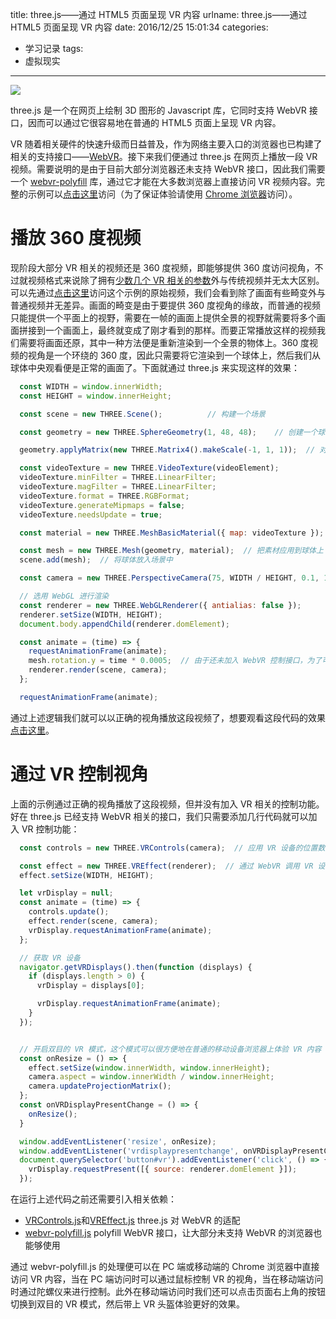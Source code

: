 title: three.js——通过 HTML5 页面呈现 VR 内容
urlname: three.js——通过 HTML5 页面呈现 VR 内容
date: 2016/12/25 15:01:34
categories:
- 学习记录
tags:
- 虚拟现实

---
![](https://image.covertness.me/vr_player_vr.jpg)

three.js 是一个在网页上绘制 3D 图形的 Javascript 库，它同时支持 WebVR 接口，因而可以通过它很容易地在普通的 HTML5 页面上呈现 VR 内容。
<!-- more -->

VR 随着相关硬件的快速升级而日益普及，作为网络主要入口的浏览器也已构建了相关的支持接口——[WebVR](https://webvr.info/)。接下来我们便通过 three.js 在网页上播放一段 VR 视频。需要说明的是由于目前大部分浏览器还未支持 WebVR 接口，因此我们需要一个 [webvr-polyfill](https://github.com/googlevr/webvr-polyfill) 库，通过它才能在大多数浏览器上直接访问 VR 视频内容。完整的示例可以[点击这里](http://covertness.coding.me/vr-player/)访问（为了保证体验请使用 [Chrome 浏览器](http://www.google.cn/chrome/browser/)访问）。

# 播放 360 度视频
现阶段大部分 VR 相关的视频还是 360 度视频，即能够提供 360 度访问视角，不过就视频格式来说除了拥有[少数几个 VR 相关的参数](https://github.com/google/spatial-media/blob/master/docs/spherical-video-v2-rfc.md)外与传统视频并无太大区别。可以先通过[点击这里](https://image.covertness.me/vr_player_Dance.mp4)访问这个示例的原始视频，我们会看到除了画面有些畸变外与普通视频并无差异。画面的畸变是由于要提供 360 度视角的缘故，而普通的视频只能提供一个平面上的视野，需要在一帧的画面上提供全景的视野就需要将多个画面拼接到一个画面上，最终就变成了刚才看到的那样。而要正常播放这样的视频我们需要将画面还原，其中一种方法便是重新渲染到一个全景的物体上。360 度视频的视角是一个环绕的 360 度，因此只需要将它渲染到一个球体上，然后我们从球体中央观看便是正常的画面了。下面就通过 three.js 来实现这样的效果：
```js
  const WIDTH = window.innerWidth;
  const HEIGHT = window.innerHeight;

  const scene = new THREE.Scene();          // 构建一个场景

  const geometry = new THREE.SphereGeometry(1, 48, 48);    // 创建一个球体， three.js 可以创建很多 3D 物体，可以参考 http://www.52jb.net/biancheng/6921.html

  geometry.applyMatrix(new THREE.Matrix4().makeScale(-1, 1, 1));  // 对球体进行矩阵转换，因为我们最终需要从球体中央进行观看，具体转换逻辑可以参看 http://www.opengl-tutorial.org/beginners-tutorials/tutorial-3-matrices/

  const videoTexture = new THREE.VideoTexture(videoElement);
  videoTexture.minFilter = THREE.LinearFilter;
  videoTexture.magFilter = THREE.LinearFilter;
  videoTexture.format = THREE.RGBFormat;
  videoTexture.generateMipmaps = false;
  videoTexture.needsUpdate = true;

  const material = new THREE.MeshBasicMaterial({ map: videoTexture });  // 创建一个素材，将要渲染的视频应用到它上面

  const mesh = new THREE.Mesh(geometry, material);  // 把素材应用到球体上
  scene.add(mesh);  // 将球体放入场景中

  const camera = new THREE.PerspectiveCamera(75, WIDTH / HEIGHT, 0.1, 100);  // 创建视角，相关参数可参考 http://blog.csdn.net/lingedeng/article/details/7302204

  // 选用 WebGL 进行渲染
  const renderer = new THREE.WebGLRenderer({ antialias: false });
  renderer.setSize(WIDTH, HEIGHT);
  document.body.appendChild(renderer.domElement);

  const animate = (time) => {
    requestAnimationFrame(animate);
    mesh.rotation.y = time * 0.0005;  // 由于还未加入 WebVR 控制接口，为了可以看到整个视角我们先让球体旋转起来
    renderer.render(scene, camera);
  };

  requestAnimationFrame(animate);
```

通过上述逻辑我们就可以以正确的视角播放这段视频了，想要观看这段代码的效果[点击这里](http://covertness.coding.me/vr-player/display.html)。

# 通过 VR 控制视角
上面的示例通过正确的视角播放了这段视频，但并没有加入 VR 相关的控制功能。好在 three.js 已经支持 WebVR 相关的接口，我们只需要添加几行代码就可以加入 VR 控制功能：
```js
  const controls = new THREE.VRControls(camera);  // 应用 VR 设备的位置数据到视角上，这样在旋转 VR 设备时就能同步更新视角了

  const effect = new THREE.VREffect(renderer);  // 通过 WebVR 调用 VR 设备接口进行渲染
  effect.setSize(WIDTH, HEIGHT);

  let vrDisplay = null;
  const animate = (time) => {
    controls.update();
    effect.render(scene, camera);
    vrDisplay.requestAnimationFrame(animate);
  };

  // 获取 VR 设备
  navigator.getVRDisplays().then(function (displays) {
    if (displays.length > 0) {
      vrDisplay = displays[0];

      vrDisplay.requestAnimationFrame(animate);
    }
  });


  // 开启双目的 VR 模式，这个模式可以很方便地在普通的移动设备浏览器上体验 VR 内容
  const onResize = () => {
    effect.setSize(window.innerWidth, window.innerHeight);
    camera.aspect = window.innerWidth / window.innerHeight;
    camera.updateProjectionMatrix();
  };
  const onVRDisplayPresentChange = () => {
    onResize();
  }

  window.addEventListener('resize', onResize);
  window.addEventListener('vrdisplaypresentchange', onVRDisplayPresentChange);
  document.querySelector('button#vr').addEventListener('click', () => {
    vrDisplay.requestPresent([{ source: renderer.domElement }]);
  });
```

在运行上述代码之前还需要引入相关依赖：
- [VRControls.js](https://github.com/mrdoob/three.js/blob/dev/examples/js/controls/VRControls.js)和[VREffect.js](https://github.com/mrdoob/three.js/blob/dev/examples/js/effects/VREffect.js) three.js 对 WebVR 的适配
- [webvr-polyfill.js](https://github.com/googlevr/webvr-polyfill/blob/master/build/webvr-polyfill.js) polyfill WebVR 接口，让大部分未支持 WebVR 的浏览器也能够使用

通过 webvr-polyfill.js 的处理便可以在 PC 端或移动端的 Chrome 浏览器中直接访问 VR 内容，当在 PC 端访问时可以通过鼠标控制 VR 的视角，当在移动端访问时通过陀螺仪来进行控制。此外在移动端访问时我们还可以点击页面右上角的按钮切换到双目的 VR 模式，然后带上 VR 头盔体验更好的效果。